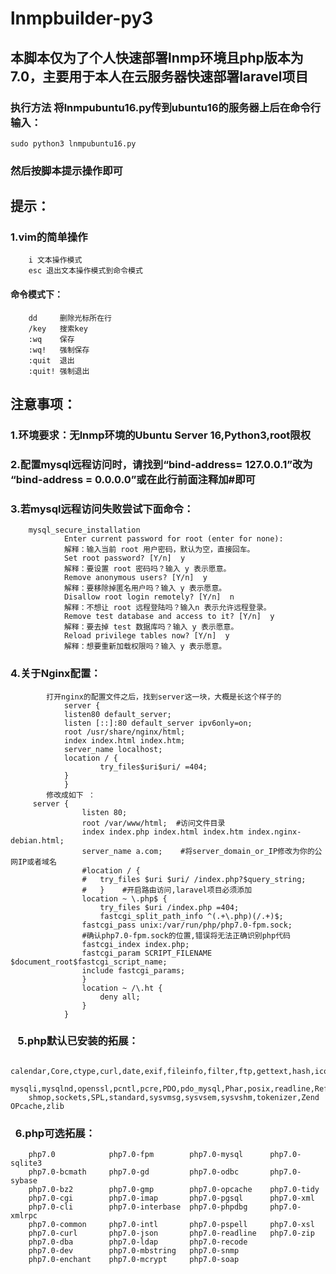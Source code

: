 # lnmpbuilder-py3
## 本脚本仅为了个人快速部署lnmp环境且php版本为7.0，主要用于本人在云服务器快速部署laravel项目
### 执行方法 将lnmpubuntu16.py传到ubuntu16的服务器上后在命令行输入：
	sudo python3 lnmpubuntu16.py
### 然后按脚本提示操作即可

## 提示：
###	1.vim的简单操作
        i 文本操作模式
        esc 退出文本操作模式到命令模式
####	命令模式下：
        dd     删除光标所在行
        /key   搜索key
        :wq    保存
        :wq!   强制保存
        :quit  退出
        :quit! 强制退出

## 注意事项：
###    1.环境要求：无lnmp环境的Ubuntu Server 16,Python3,root限权
###    2.配置mysql远程访问时，请找到“bind-address= 127.0.0.1”改为 “bind-address = 0.0.0.0”或在此行前面注释加#即可
###    3.若mysql远程访问失败尝试下面命令：
        mysql_secure_installation
				Enter current password for root (enter for none):
				解释：输入当前 root 用户密码，默认为空，直接回车。
				Set root password? [Y/n]  y
				解释：要设置 root 密码吗？输入 y 表示愿意。
				Remove anonymous users? [Y/n]  y
				解释：要移除掉匿名用户吗？输入 y 表示愿意。
				Disallow root login remotely? [Y/n]  n
				解释：不想让 root 远程登陆吗？输入n 表示允许远程登录。
				Remove test database and access to it? [Y/n]  y
				解释：要去掉 test 数据库吗？输入 y 表示愿意。
				Reload privilege tables now? [Y/n]  y
				解释：想要重新加载权限吗？输入 y 表示愿意。
###    4.关于Nginx配置：
        	打开nginx的配置文件之后，找到server这一块，大概是长这个样子的
                server {
                listen80 default_server;
                listen [::]:80 default_server ipv6only=on;
                root /usr/share/nginx/html;
                index index.html index.htm;
                server_name localhost;
                location / {
                        try_files$uri$uri/ =404;
                }
                }
            修改成如下 ：
		 server {
				    listen 80;
				    root /var/www/html;  #访问文件目录
				    index index.php index.html index.htm index.nginx-debian.html;
				    server_name a.com;    #将server_domain_or_IP修改为你的公网IP或者域名
				    #location / {
				    #   try_files $uri $uri/ /index.php?$query_string;
				    #   }    #开启路由访问,laravel项目必须添加
					location ~ \.php$ {
					    try_files $uri /index.php =404;
					    fastcgi_split_path_info ^(.+\.php)(/.+)$;
					fastcgi_pass unix:/var/run/php/php7.0-fpm.sock;
					#确认php7.0-fpm.sock的位置,错误将无法正确识别php代码
					fastcgi_index index.php;
					fastcgi_param SCRIPT_FILENAME $document_root$fastcgi_script_name;
					include fastcgi_params;
				    }
				    location ~ /\.ht {
					    deny all;
				    }
			    }

###    5.php默认已安装的拓展：
		calendar,Core,ctype,curl,date,exif,fileinfo,filter,ftp,gettext,hash,iconv,json,libxml
		mysqli,mysqlnd,openssl,pcntl,pcre,PDO,pdo_mysql,Phar,posix,readline,Reflection,session
		shmop,sockets,SPL,standard,sysvmsg,sysvsem,sysvshm,tokenizer,Zend OPcache,zlib
###    6.php可选拓展：
		php7.0            php7.0-fpm        php7.0-mysql      php7.0-sqlite3
		php7.0-bcmath     php7.0-gd         php7.0-odbc       php7.0-sybase
		php7.0-bz2        php7.0-gmp        php7.0-opcache    php7.0-tidy
		php7.0-cgi        php7.0-imap       php7.0-pgsql      php7.0-xml
		php7.0-cli        php7.0-interbase  php7.0-phpdbg     php7.0-xmlrpc
		php7.0-common     php7.0-intl       php7.0-pspell     php7.0-xsl
		php7.0-curl       php7.0-json       php7.0-readline   php7.0-zip
		php7.0-dba        php7.0-ldap       php7.0-recode    
		php7.0-dev        php7.0-mbstring   php7.0-snmp      
		php7.0-enchant    php7.0-mcrypt     php7.0-soap
